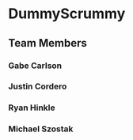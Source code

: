 # DummyScrummy

## Team Members 

### Gabe Carlson

### Justin Cordero

### Ryan Hinkle

### Michael Szostak
